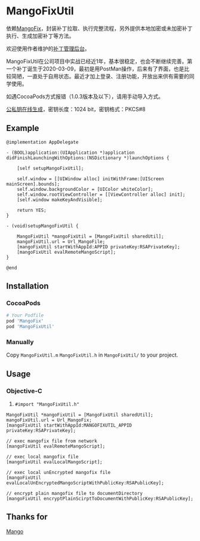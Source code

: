 # MangoFixUtil

依赖[MangoFix](https://github.com/YPLiang19/Mango)，封装补丁拉取、执行完整流程，另外提供本地加密或未加密补丁执行、生成加密补丁等方法。

欢迎使用作者维护的[补丁管理后台](http://1.15.68.8:8080/mangofix/login)。

MangoFixUtil在公司项目中实战已经近1年，基本很稳定，也会不断继续完善。第一个补丁诞生于2020-03-09，最初是用PostMan操作，后来有了界面，也是比较简陋，一直处于自用状态。最近才加上登录、注册功能，开放出来供有需要的同学使用。

如遇CocoaPods方式报错（1.0.3版本及以下），请用手动导入方式。

[公私钥在线生成](http://www.metools.info/code/c80.html)，密钥长度：1024 bit，密钥格式：PKCS#8

## Example

```objc
@implementation AppDelegate

- (BOOL)application:(UIApplication *)application didFinishLaunchingWithOptions:(NSDictionary *)launchOptions {
    
    [self setupMangoFixUtil];
    
    self.window = [[UIWindow alloc] initWithFrame:[UIScreen mainScreen].bounds];
    self.window.backgroundColor = [UIColor whiteColor];
    self.window.rootViewController = [[ViewController alloc] init];
    [self.window makeKeyAndVisible];
            
    return YES;
}

- (void)setupMangoFixUtil {
    
    MangoFixUtil *mangoFixUtil = [MangoFixUtil sharedUtil];
    mangoFixUtil.url = Url_MangoFile;
    [mangoFixUtil startWithAppId:APPID privateKey:RSAPrivateKey];
    [mangoFixUtil evalRemoteMangoScript];
}

@end
```
## Installation

### CocoaPods

```ruby
# Your Podfile
pod 'MangoFix'
pod 'MangoFixUtil'
```

### Manually

Copy `MangoFixUtil.m` `MangoFixUtil.h` in `MangoFixUtil/` to your project.

## Usage

### Objective-C
1. `#import "MangoFixUtil.h"`

```objc
MangoFixUtil *mangoFixUtil = [MangoFixUtil sharedUtil];
mangoFixUtil.url = Url_MangoFix;
[mangoFixUtil startWithAppId:MANGOFIXUTIL_APPID privateKey:RSAPrivateKey];

// exec mangofix file from network
[mangoFixUtil evalRemoteMangoScript];

// exec local mangofix file
[mangoFixUtil evalLocalMangoScript];

// exec local unEncrypted mangofix file
[mangoFixUtil evalLocalUnEncryptedMangoScriptWithPublicKey:RSAPublicKey];

// encrypt plain mangofix file to documentDirectory
[mangoFixUtil encryptPlainScirptToDocumentWithPublicKey:RSAPublicKey];

```
## Thanks for
[Mango](https://github.com/YPLiang19/Mango)
